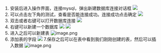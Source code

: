 1. 安装后进入操作界面，连接mysql，弹出新建数据库连接对话框
![](https://upload-images.jianshu.io/upload_images/17785871-129a260d4aee1a4e.png?imageMogr2/auto-orient/strip%7CimageView2/2/w/1240)
2. 可以点击左下角的测试，查看是否能连接成功。连接成功点击确定
![](https://upload-images.jianshu.io/upload_images/17785871-c47e53e8f2070457.png?imageMogr2/auto-orient/strip%7CimageView2/2/w/1240)
3. 双击或者右键可以打开数据库连接
![](https://upload-images.jianshu.io/upload_images/17785871-19ba8c0a26cf3ca6.png?imageMogr2/auto-orient/strip%7CimageView2/2/w/1240)
4. 右键可以新建一个数据库
![](https://upload-images.jianshu.io/upload_images/17785871-945bf620e2aac5b9.png?imageMogr2/auto-orient/strip%7CimageView2/2/w/1240)
![](https://upload-images.jianshu.io/upload_images/17785871-f6825e22ca4797ef.png?imageMogr2/auto-orient/strip%7CimageView2/2/w/1240)
5. 进入之后可以新建表
![image.png](https://upload-images.jianshu.io/upload_images/17785871-2258b37705b09639.png?imageMogr2/auto-orient/strip%7CimageView2/2/w/1240)
6. 添加表的字段
![](https://upload-images.jianshu.io/upload_images/17785871-a23632c2a2752a48.png?imageMogr2/auto-orient/strip%7CimageView2/2/w/1240)
7.保存之后可以在表中看到我们刚刚创建的表，然后可以插入数据
![image.png](https://upload-images.jianshu.io/upload_images/17785871-08485153ffaa06ea.png?imageMogr2/auto-orient/strip%7CimageView2/2/w/1240)





